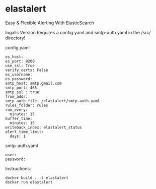 # elastalert
Easy &amp; Flexible Alerting With ElasticSearch

Ingalls Version
Requires a config.yaml and smtp-auth.yaml in the /src/ directory!

config.yaml
~~~~ 
es_host: 
es_port: 9200
use_ssl: True
verify_certs: False
es_username: 
es_password: 
smtp_host: smtp.gmail.com
smtp_port: 465
smtp_ssl : true
from_addr: 
smtp_auth_file: /elastalert/smtp-auth.yaml
rules_folder: rules
run_every:
  minutes: 15
buffer_time:
  minutes: 15
writeback_index: elastalert_status
alert_time_limit:
  days: 1
~~~~ 

smtp-auth.yaml
~~~~ 
user: 
password: 
~~~~ 

Instructions:
~~~~
docker build . -t elastalert
docker run elastalert
~~~~
